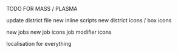TODO FOR MASS / PLASMA

update district file
new inline scripts
new district icons / box icons

new jobs
new job icons
job modifier icons

localisation for everything